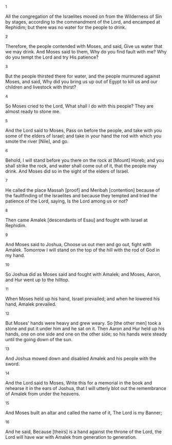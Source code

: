 <sup>1</sup> 

All the congregation of the Israelites moved on from the Wilderness of Sin by stages, according to the commandment of the Lord, and encamped at Rephidim; but there was no water for the people to drink. 

<sup>2</sup> 

Therefore, the people contended with Moses, and said, Give us water that we may drink. And Moses said to them, Why do you find fault with me? Why do you tempt the Lord and try His patience? 

<sup>3</sup> 

But the people thirsted there for water, and the people murmured against Moses, and said, Why did you bring us up out of Egypt to kill us and our children and livestock with thirst? 

<sup>4</sup> 

So Moses cried to the Lord, What shall I do with this people? They are almost ready to stone me. 

<sup>5</sup> 

And the Lord said to Moses, Pass on before the people, and take with you some of the elders of Israel; and take in your hand the rod with which you smote the river [Nile], and go. 

<sup>6</sup> 

Behold, I will stand before you there on the rock at [Mount] Horeb; and you shall strike the rock, and water shall come out of it, that the people may drink. And Moses did so in the sight of the elders of Israel. 

<sup>7</sup> 

He called the place Massah [proof] and Meribah [contention] because of the faultfinding of the Israelites and because they tempted and tried the patience of the Lord, saying, Is the Lord among us or not? 

<sup>8</sup> 

Then came Amalek [descendants of Esau] and fought with Israel at Rephidim. 

<sup>9</sup> 

And Moses said to Joshua, Choose us out men and go out, fight with Amalek. Tomorrow I will stand on the top of the hill with the rod of God in my hand. 

<sup>10</sup> 

So Joshua did as Moses said and fought with Amalek; and Moses, Aaron, and Hur went up to the hilltop. 

<sup>11</sup> 

When Moses held up his hand, Israel prevailed; and when he lowered his hand, Amalek prevailed. 

<sup>12</sup> 

But Moses' hands were heavy and grew weary. So [the other men] took a stone and put it under him and he sat on it. Then Aaron and Hur held up his hands, one on one side and one on the other side; so his hands were steady until the going down of the sun. 

<sup>13</sup> 

And Joshua mowed down and disabled Amalek and his people with the sword. 

<sup>14</sup> 

And the Lord said to Moses, Write this for a memorial in the book and rehearse it in the ears of Joshua, that I will utterly blot out the remembrance of Amalek from under the heavens. 

<sup>15</sup> 

And Moses built an altar and called the name of it, The Lord is my Banner; 

<sup>16</sup> 

And he said, Because [theirs] is a hand against the throne of the Lord, the Lord will have war with Amalek from generation to generation.